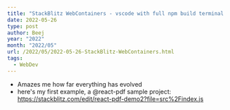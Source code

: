 ```yaml
---
title: "StackBlitz WebContainers - vscode with full npm build terminal! on a web page"
date: 2022-05-26
type: post
author: Beej
year: "2022"
month: "2022/05"
url: /2022/05/2022-05-26-StackBlitz-WebContainers.html
tags:
  - WebDev
---
```


- Amazes me how far everything has evolved
- here's my first example, a @react-pdf sample project: https://stackblitz.com/edit/react-pdf-demo2?file=src%2Findex.js
